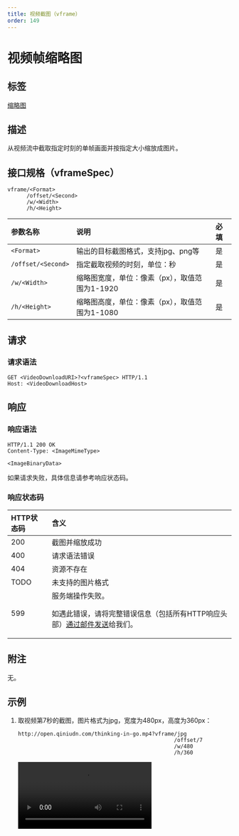 ```yaml
---
title: 视频截图（vframe）
order: 149
---
```


<a id="video-thumbnail"></a>
# 视频帧缩略图

<a id="tag"></a>
## 标签

[缩略图](thumbnailHref)

<a id="description"></a>
## 描述

从视频流中截取指定时刻的单帧画面并按指定大小缩放成图片。  

<a id="specification"></a>
## 接口规格（vframeSpec）  

```
vframe/<Format>
      /offset/<Second>
      /w/<Width>
      /h/<Height>
```

参数名称           | 说明                                                                | 必填
:----------------- | :------------------------------------------------------------------ | :-----
`<Format>`         | 输出的目标截图格式，支持jpg、png等                                  | 是
`/offset/<Second>` | 指定截取视频的时刻，单位：秒                                        | 是
`/w/<Width>`       | 缩略图宽度，单位：像素（px），取值范围为1-1920                      | 是
`/h/<Height>`      | 缩略图高度，单位：像素（px），取值范围为1-1080                      | 是

<a id="request"></a>
## 请求

<a id="request-syntax"></a>
### 请求语法

```
GET <VideoDownloadURI>?<vframeSpec> HTTP/1.1
Host: <VideoDownloadHost>
```

<a id="response"></a>
## 响应

<a id="response-syntax"></a>
### 响应语法

```
HTTP/1.1 200 OK
Content-Type: <ImageMimeType>

<ImageBinaryData>
```

如果请求失败，具体信息请参考响应状态码。

<a id="response-code"></a>
### 响应状态码

HTTP状态码 | 含义
:--------- | :--------------------------
200        | 截图并缩放成功
400	       | 请求语法错误
404        | 资源不存在
TODO       | 未支持的图片格式
599	       | 服务端操作失败。<p>如遇此错误，请将完整错误信息（包括所有HTTP响应头部）[通过邮件发送][sendBugReportHref]给我们。

<a id="remarks"></a>
## 附注

无。

<a id="samples"></a>
## 示例

1. 取视频第7秒的截图，图片格式为jpg，宽度为480px，高度为360px：

	```
    http://open.qiniudn.com/thinking-in-go.mp4?vframe/jpg
                                                     /offset/7
                                                     /w/480
                                                     /h/360
	```

	![Go——基于连接与组合的语言](http://open.qiniudn.com/thinking-in-go.mp4?vframe/jpg/offset/7/w/480/h/360)

[thumbnailHref]:                ../../list/thumbnail.html                       "缩略图文档列表"
[sendBugReportHref]:            mailto:support@qiniu.com?subject=599错误日志    "发送错误报告"
